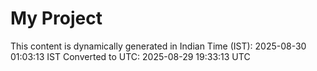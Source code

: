 # My Project

This content is dynamically generated in Indian Time (IST): 2025-08-30 01:03:13 IST
Converted to UTC: 2025-08-29 19:33:13 UTC
